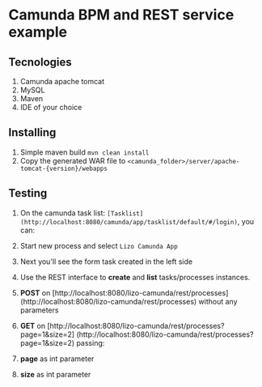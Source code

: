 # Camunda BPM and REST service example

## Tecnologies

1. Camunda apache tomcat
2. MySQL
3. Maven
4. IDE of your choice

## Installing

1. Simple maven build `mvn clean install`
2. Copy the generated WAR file to `<camunda_folder>/server/apache-tomcat-{version}/webapps`

## Testing

1. On the camunda task list: `[Tasklist] (http://localhost:8080/camunda/app/tasklist/default/#/login)`, you can:
 1. Start new process and select `Lizo Camunda App`
 2. Next you'll see the form task created in the left side
 
2. Use the REST interface to **create** and **list** tasks/processes instances.
 1. **POST** on [http://localhost:8080/lizo-camunda/rest/processes] (http://localhost:8080/lizo-camunda/rest/processes) without any parameters
 2. **GET** on [http://localhost:8080/lizo-camunda/rest/processes?page=1&size=2] (http://localhost:8080/lizo-camunda/rest/processes?page=1&size=2) passing:
  1. **page** as int parameter
  2. **size** as int parameter
